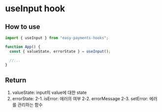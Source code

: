 # useInput hook

## How to use

```js
import { useInput } from "easy-payments-hooks";

function App() {
  const { valueState, errorState } = useInput();

  //...
}
```

## Return

1. valueState: input의 value에 대한 state
2. errorState:
   2-1. isError: 에러의 여부
   2-2. errorMessage
   2-3. setError: 에러를 관리하는 함수
